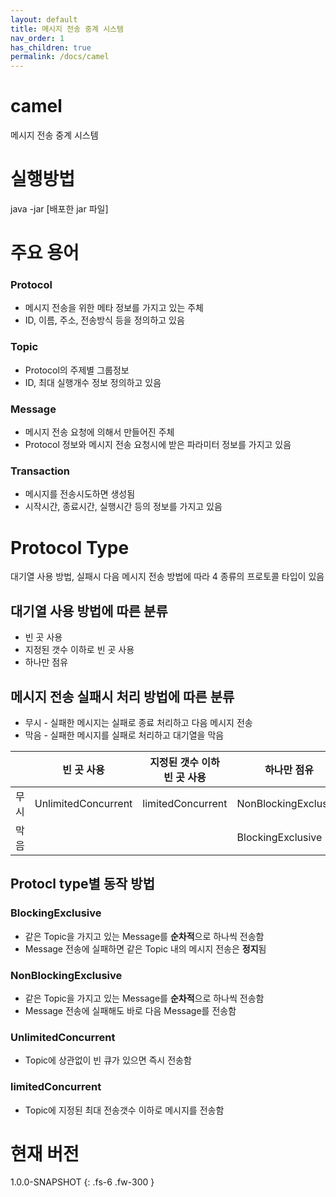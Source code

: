 ```yaml
---
layout: default
title: 메시지 전송 중계 시스템
nav_order: 1
has_children: true
permalink: /docs/camel
---
```

# camel
메시지 전송 중계 시스템


# 실행방법
java -jar [배포한 jar 파일]


# 주요 용어

### Protocol
* 메시지 전송을 위한 메타 정보를 가지고 있는 주체
* ID, 이름, 주소, 전송방식 등을 정의하고 있음

### Topic
* Protocol의 주제별 그룹정보
* ID, 최대 실행개수 정보 정의하고 있음

### Message
* 메시지 전송 요청에 의해서 만들어진 주체
* Protocol 정보와 메시지 전송 요청시에 받은 파라미터 정보를 가지고 있음

### Transaction
* 메시지를 전송시도하면 생성됨
* 시작시간, 종료시간, 실행시간 등의 정보를 가지고 있음

# Protocol Type
대기열 사용 방법, 실패시 다음 메시지 전송 방법에 따라 4 종류의 프로토콜 타입이 있음

## 대기열 사용 방법에 따른 분류
* 빈 곳 사용
* 지정된 갯수 이하로 빈 곳 사용
* 하나만 점유

## 메시지 전송 실패시 처리 방법에 따른 분류
* 무시 - 실패한 메시지는 실패로 종료 처리하고 다음 메시지 전송
* 막음 - 실패한 메시지를 실패로 처리하고 대기열을 막음

|   |빈 곳 사용|지정된 갯수 이하<br>빈 곳 사용|하나만 점유|
|:-:|---|---|---|
|무시|UnlimitedConcurrent|limitedConcurrent|NonBlockingExclusive|
|막음|   |   |BlockingExclusive|

## Protocl type별 동작 방법

### BlockingExclusive
* 같은 Topic을 가지고 있는 Message를 **순차적**으로 하나씩 전송함
* Message 전송에 실패하면 같은 Topic 내의 메시지 전송은 **정지**됨

### NonBlockingExclusive
* 같은 Topic을 가지고 있는 Message를 **순차적**으로 하나씩 전송함
* Message 전송에 실패해도 바로 다음 Message를 전송함

### UnlimitedConcurrent
* Topic에 상관없이 빈 큐가 있으면 즉시 전송함

### limitedConcurrent
* Topic에 지정된 최대 전송갯수 이하로 메시지를 전송함






# 현재 버전
1.0.0-SNAPSHOT
{: .fs-6 .fw-300 }
